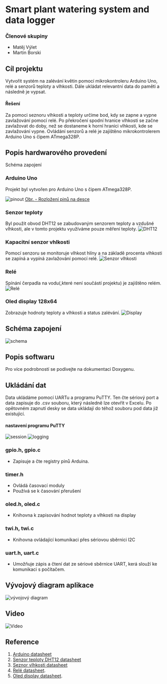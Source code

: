 # Smart plant watering system and data logger

### Členové skupiny
 - Matěj Výlet
 - Martin Borski

## Cíl projektu
 Vytvořit systém na zalévání květin pomocí mikrokontroleru Arduino Uno, relé a senzorů teploty a vlhkosti. Dále ukládat relevantní data do paměti a následně je vypsat.
#### Řešení
 Za pomoci seznoru vlhkosti a teploty určíme bod, kdy se zapne a vypne zavlažování pomocí relé. 
Po překročení spodní hranice vlhkosti se začne zavlažovat do doby, než se dostaneme k horní hranici vlhkosti, kde se zavlažování vypne. Ovládání senzorů a relé je zajištěno mikrokontrolerem Arduino Uno s čipem ATmega328P.

## Popis hardwarového provedení
 Schéma zapojení




### Arduino Uno
Projekt byl vytvořen pro Arduino Uno s čipem ATmega328P.

![pinout](https://docs.arduino.cc/static/2b141eb1cfe6f465a949c203e4af1b5f/A000066-pinout.png)
[Obr. - Rozložení pinů na desce](https://docs.arduino.cc/hardware/uno-rev3)




### Senzor teploty
Byl použit obvod DHT12 se zabudovaným senzorem teploty a vzdušné vlhkosti, ale v tomto projektu využíváme pouze měření teploty. 
![DHT12](https://github.com/Matej-Vylet/digital-electronics-2/assets/124773189/8d7d2df3-afcf-4010-a112-27c3d926d82d)




### Kapacitní senzor vhlkosti
Pomocí senzoru se monitoruje vlhkost hlíny a na základě procenta vlhkosti se zapíná a vypíná zavlažování pomocí relé.
![Senzor vlhkosti](https://github.com/Matej-Vylet/digital-electronics-2/assets/124773189/53a7a830-1072-40e3-a36a-d71ce7ea70e7)


### Relé
Spínání čerpadla na vodu(,které není součástí projektu) je zajištěno relém. 
![Relé](https://github.com/Matej-Vylet/digital-electronics-2/assets/124773189/acbff0cf-3f77-4832-a41a-3b04d55694f8)


### Oled display 128x64
Zobrazuje hodnoty teploty a vlhkosti a status zalévání. 
![Display](https://github.com/Matej-Vylet/digital-electronics-2/assets/124773189/3a8ec688-a55e-483b-97d3-d78d2285eaf7)


## Schéma zapojení

![schema](https://github.com/Matej-Vylet/digital-electronics-2/assets/124773189/29c24e20-eb0a-469f-86a1-0b721720bd9e)






## Popis softwaru
Pro více podrobností se podívejte na dokumentaci Doxygenu.

## Ukládání dat
Data ukládáme pomocí UARTu a programu PuTTY. Ten čte sériový port a data zapisuje do .csv souboru, který následně lze otevřít v Excelu. Po opětovném zapnutí desky se data ukládají do téhož souboru pod data již existující.

#### nastavení programu PuTTY
![session](https://github.com/Matej-Vylet/digital-electronics-2/assets/124773189/36b0be4a-0fbe-4d14-8bdb-0db85694d950)
![logging](https://github.com/Matej-Vylet/digital-electronics-2/assets/124773189/d7193cca-7fed-4e6f-8c59-5745243bb8db)


### gpio.h, gpio.c
- Zapisuje a čte registry pinů Arduina.
### timer.h
- Ovládá časovací moduly
- Používá se k časování přerušení
### oled.h, oled.c
- Knihovna k zapisování hodnot teploty a vlhkosti na display
### twi.h, twi.c
- Knihovna ovládající komunikaci přes sériovou sběrnici I2C
### uart.h, uart.c
- Umožňuje zápis a čtení dat ze sériové sběrnice UART, kerá slouží ke komunikaci s počítačem.

## Vývojový diagram aplikace
![vývojový diagram](https://github.com/Matej-Vylet/digital-electronics-2/assets/124773189/470273a2-88b7-4f4f-8d6e-2b0313c95bd9)


## Video
![Video](https://youtu.be/iqaxpEFCBaQ)

## Reference
1. [Arduino datasheet](https://ww1.microchip.com/downloads/en/DeviceDoc/Atmel-7810-Automotive-Microcontrollers-ATmega328P_Datasheet.pdf)
2. [Senzor teploty DHT12 datasheet](https://datasheetspdf.com/pdf-file/1147840/Aosong/DHT12/1)
3. [Seznor vlhkosti datasheet](https://www.sigmaelectronica.net/wp-content/uploads/2018/04/sen0193-humedad-de-suelos.pdf)
4. [Relé datasheet](https://dratek.cz/docs/produkty/0/919/songle_srd.pdf).
5. [Oled display datasheet](https://www.datasheethub.com/wp-content/uploads/2022/08/SSD1306.pdf).



